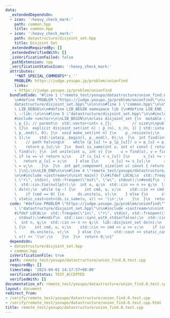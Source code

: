 ```yaml
---
data:
  _extendedDependsOn:
  - icon: ':heavy_check_mark:'
    path: common.hpp
    title: common.hpp
  - icon: ':heavy_check_mark:'
    path: datastructure/disjoint_set.hpp
    title: Disjoint Set
  _extendedRequiredBy: []
  _extendedVerifiedWith: []
  _isVerificationFailed: false
  _pathExtension: cpp
  _verificationStatusIcon: ':heavy_check_mark:'
  attributes:
    '*NOT_SPECIAL_COMMENTS*': ''
    PROBLEM: https://judge.yosupo.jp/problem/unionfind
    links:
    - https://judge.yosupo.jp/problem/unionfind
  bundledCode: "#line 1 \"remote_test/yosupo/datastructure/union_find.0.test.cpp\"\
    \n#define PROBLEM \"https://judge.yosupo.jp/problem/unionfind\"\n\n#line 1 \"\
    datastructure/disjoint_set.hpp\"\n\n\n\n#line 1 \"common.hpp\"\n\n\n\n#define\
    \ LIB_DEBUG\n\n#define LIB_BEGIN namespace lib {\n#define LIB_END }\n#define LIB\
    \ ::lib::\n\n\n#line 5 \"datastructure/disjoint_set.hpp\"\n\n#include <numeric>\n\
    #include <vector>\n\nLIB_BEGIN\n\nclass disjoint_set {\n  mutable std::vector<int>\
    \ p_{}; // parent\n  std::vector<int> s_{};         // size\n\npublic:\n  disjoint_set()\
    \ {}\n  explicit disjoint_set(int n) : p_(n), s_(n, 1) { std::iota(p_.begin(),\
    \ p_.end(), 0); }\n  void make_set(int n) {\n    p_.resize(n);\n    s_.assign(n,\
    \ 1);\n    std::iota(p_.begin(), p_.end(), 0);\n  }\n  int find(int u) const {\n\
    \    // path halving\n    while (p_[u] != p_[p_[u]]) u = p_[u] = p_[p_[u]];\n\
    \    return p_[u];\n  }\n  bool is_same(int u, int v) const { return find(u) ==\
    \ find(v); }\n  int unite(int u, int v) {\n    u = find(u), v = find(v);\n   \
    \ if (u == v) return u;\n    if (s_[u] < s_[v]) {\n      s_[v] += s_[u];\n   \
    \   return p_[u] = v;\n    } else {\n      s_[u] += s_[v];\n      return p_[v]\
    \ = u;\n    }\n  }\n  int get_component_size(int u) const { return s_[find(u)];\
    \ }\n};\n\nLIB_END\n\n\n#line 4 \"remote_test/yosupo/datastructure/union_find.0.test.cpp\"\
    \n\n#include <iostream>\n\nint main() {\n#ifdef LOCAL\n  std::freopen(\"in\",\
    \ \"r\", stdin), std::freopen(\"out\", \"w\", stdout);\n#endif\n  std::ios::sync_with_stdio(false);\n\
    \  std::cin.tie(nullptr);\n  int n, q;\n  std::cin >> n >> q;\n  lib::disjoint_set\
    \ ds(n);\n  while (q--) {\n    int cmd, u, v;\n    std::cin >> cmd >> u >> v;\n\
    \    if (cmd == 0) {\n      ds.unite(u, v);\n    } else {\n      std::cout <<\
    \ static_cast<int>(ds.is_same(u, v)) << '\\n';\n    }\n  }\n  return 0;\n}\n"
  code: "#define PROBLEM \"https://judge.yosupo.jp/problem/unionfind\"\n\n#include\
    \ \"datastructure/disjoint_set.hpp\"\n\n#include <iostream>\n\nint main() {\n\
    #ifdef LOCAL\n  std::freopen(\"in\", \"r\", stdin), std::freopen(\"out\", \"w\"\
    , stdout);\n#endif\n  std::ios::sync_with_stdio(false);\n  std::cin.tie(nullptr);\n\
    \  int n, q;\n  std::cin >> n >> q;\n  lib::disjoint_set ds(n);\n  while (q--)\
    \ {\n    int cmd, u, v;\n    std::cin >> cmd >> u >> v;\n    if (cmd == 0) {\n\
    \      ds.unite(u, v);\n    } else {\n      std::cout << static_cast<int>(ds.is_same(u,\
    \ v)) << '\\n';\n    }\n  }\n  return 0;\n}"
  dependsOn:
  - datastructure/disjoint_set.hpp
  - common.hpp
  isVerificationFile: true
  path: remote_test/yosupo/datastructure/union_find.0.test.cpp
  requiredBy: []
  timestamp: '2023-04-01 14:17:57+08:00'
  verificationStatus: TEST_ACCEPTED
  verifiedWith: []
documentation_of: remote_test/yosupo/datastructure/union_find.0.test.cpp
layout: document
redirect_from:
- /verify/remote_test/yosupo/datastructure/union_find.0.test.cpp
- /verify/remote_test/yosupo/datastructure/union_find.0.test.cpp.html
title: remote_test/yosupo/datastructure/union_find.0.test.cpp
---
```


